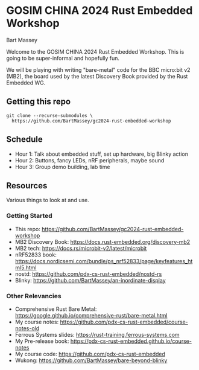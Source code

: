 # GOSIM CHINA 2024 Rust Embedded Workshop
Bart Massey

Welcome to the GOSIM CHINA 2024 Rust Embedded Workshop. This
is going to be super-informal and hopefully fun.

We will be playing with writing "bare-metal" code for the
BBC micro:bit v2 (MB2), the board used by the latest Discovery
Book provided by the Rust Embedded WG.

## Getting this repo

    git clone --recurse-submodules \
      https://github.com/BartMassey/gc2024-rust-embedded-workshop

## Schedule

* Hour 1: Talk about embedded stuff, set up hardware, big Blinky action
* Hour 2: Buttons, fancy LEDs, nRF peripherals, maybe sound
* Hour 3: Group demo building, lab time

## Resources

Various things to look at and use.

### Getting Started

* This repo: <https://github.com/BartMassey/gc2024-rust-embedded-workshop>
* MB2 Discovery Book: <https://docs.rust-embedded.org/discovery-mb2>
* MB2 tech: <https://docs.rs/microbit-v2/latest/microbit>
* nRF52833 book: <https://docs.nordicsemi.com/bundle/ps_nrf52833/page/keyfeatures_html5.html>
* nostd: <https://github.com/pdx-cs-rust-embedded/nostd-rs>
* Blinky: <https://github.com/BartMassey/an-inordinate-display>

### Other Relevancies

* Comprehensive Rust Bare Metal: <https://google.github.io/comprehensive-rust/bare-metal.html>
* My course notes: <https://github.com/pdx-cs-rust-embedded/course-notes-old>
* Ferrous Systems slides: <https://rust-training.ferrous-systems.com>
* My Pre-release book: <https://pdx-cs-rust-embedded.github.io/course-notes>
* My course code: <https://github.com/pdx-cs-rust-embedded>
* Wukong: <https://github.com/BartMassey/bare-beyond-blinky>

